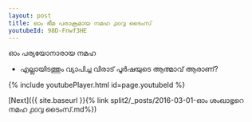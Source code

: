 ```yaml
---
layout: post
title: ഓം ഭീമ പരാക്രമായ നമഹ ൧൦൮ ടൈംസ്
youtubeId: 98D-Fnwf3HE
---
```

 
 
 ഓം പര്യയോനാരായ നമഹ 
 
 -  എല്ലായിടത്തും വ്യാപിച്ച വിരാട് പൂർഷയുടെ ആത്മാവ് ആരാണ്? 
 
  
 
  
 
 
 
 
 
 


{% include youtubePlayer.html id=page.youtubeId %}
 
[Next]({{ site.baseurl }}{% link  split2/_posts/2016-03-01-ഓം ശംഖാഭൃറെ നമഹ ൧൦൮ ടൈംസ്.md%})
 
